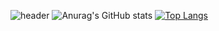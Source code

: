 ![header](https://capsule-render.vercel.app/api?type=waving&color=auto&height=300&section=header&text=WELCOME&fontColor=ffffff&fontSize=90)
![Anurag's GitHub stats](https://github-readme-stats.vercel.app/api?username=Choiyu330&show_icons=true&theme=nord)   [![Top Langs](https://github-readme-stats.vercel.app/api/top-langs/?username=Choiyu330&layout=compact)](https://github.com/anuraghazra/github-readme-stats)
